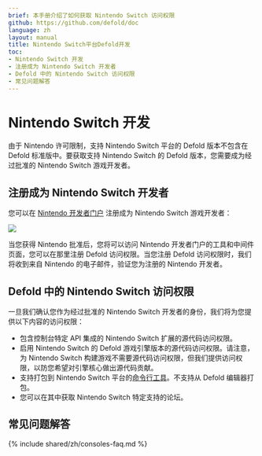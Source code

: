 ```yaml
---
brief: 本手册介绍了如何获取 Nintendo Switch 访问权限
github: https://github.com/defold/doc
language: zh
layout: manual
title: Nintendo Switch平台Defold开发
toc:
- Nintendo Switch 开发
- 注册成为 Nintendo Switch 开发者
- Defold 中的 Nintendo Switch 访问权限
- 常见问题解答
---
```


# Nintendo Switch 开发

由于 Nintendo 许可限制，支持 Nintendo Switch 平台的 Defold 版本不包含在 Defold 标准版中。要获取支持 Nintendo Switch 的 Defold 版本，您需要成为经过批准的 Nintendo Switch 游戏开发者。


## 注册成为 Nintendo Switch 开发者

您可以在 [Nintendo 开发者门户](https://developer.nintendo.com/register) 注册成为 Nintendo Switch 游戏开发者：

![](/manuals/images/nintendo-switch/register-nintendo.png)

当您获得 Nintendo 批准后，您将可以访问 Nintendo 开发者门户的工具和中间件页面，您可以在那里注册 Defold 访问权限。当您注册 Defold 访问权限时，我们将收到来自 Nintendo 的电子邮件，验证您为注册的 Nintendo 开发者。


## Defold 中的 Nintendo Switch 访问权限

一旦我们确认您作为经过批准的 Nintendo Switch 开发者的身份，我们将为您提供以下内容的访问权限：

* 包含控制台特定 API 集成的 Nintendo Switch 扩展的源代码访问权限。
* 启用 Nintendo Switch 的 Defold 游戏引擎版本的源代码访问权限。请注意，为 Nintendo Switch 构建游戏不需要源代码访问权限，但我们提供访问权限，以防您希望对引擎核心做出源代码贡献。
* 支持打包到 Nintendo Switch 平台的[命令行工具](/zh/manuals/bob)。不支持从 Defold 编辑器打包。
* 您可以在其中获取 Nintendo Switch 特定支持的论坛。


## 常见问题解答
{% include shared/zh/consoles-faq.md %}